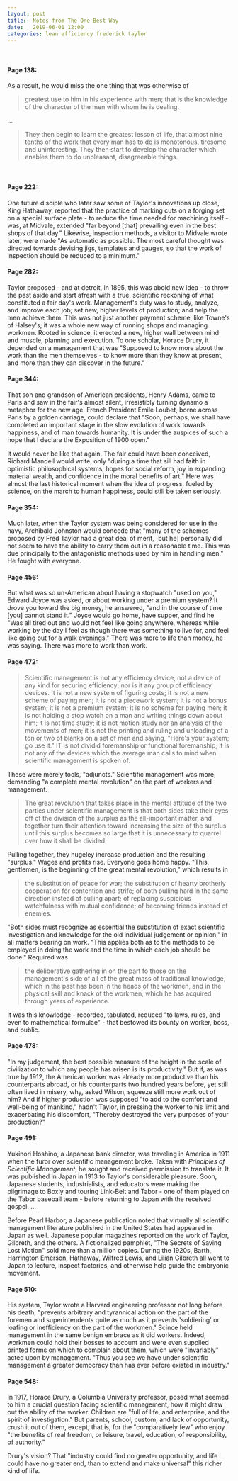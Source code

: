 ```yaml
---
layout: post
title:  Notes from The One Best Way
date:   2019-06-01 12:00
categories: lean efficiency frederick taylor
---
```


<br>

#### Page 138: ###

As a result, he would miss the one thing that was otherwise of 
> greatest use to him in his experience with men; that is the knowledge of the character of the men with whom he is dealing. 

...

> They then begin to learn the greatest lesson of life, that almost nine tenths of the work that every man has to do is monotonous, tiresome and uninteresting. They then start to develop the character which enables them to do unpleasant, disagreeable things.
<br>

#### Page 222: ###

One future disciple who later saw some of Taylor's innovations up close, King Hathaway, reported that the practice of marking cuts on a forging set on a special surface plate - to reduce the time needed for machining itself - was, at Midvale, extended "far beyond [that] prevailing even in the best shops of that day." Likewise, inspection methods, a visitor to Midvale wrote later, were made "As automatic as possible. The most careful thought was directed towards devising jigs, templates and gauges, so that the work of inspection should be reduced to a minimum."
<br>

#### Page 282: ###

Taylor proposed - and at detroit, in 1895, this was abold new idea - to throw the past aside and start afresh with a true, scientific reckoning of what constituted a fair day's work. Management's duty was to study, analyze, and improve each job; set new, higher levels of production; and help the men achieve them. This was not just another payment scheme, like Towne's of Halsey's; it was a whole new way of running shops and managing workmen. Rooted in science, it erected a new, higher wall between mind and muscle, planning and execution. To one scholar, Horace Drury, it depended on a management that was "Supposed to know more about the work than the men themselves - to know more than they know at present, and more than they can discover in the future."

#### Page 344: ###

That son and grandson of American presidents, Henry Adams, came to Paris and saw in the fair's almost silent, irresistibly turning dynamo a metaphor for the new age. French President Émile Loubet, borne across Paris by a golden carriage, could declare that "Soon, perhaps, we shall have completed an important stage in the slow evolution of work towards happiness, and of man towards humanity. It is under the auspices of such a  hope that I declare the Exposition of 1900 open." 

It would never be like that again. The fair could have been conceived, Richard Mandell would write, only "during a time that sill had faith in optimistic philosophical systems, hopes for social reform, joy in expanding material wealth, and confidence in the moral benefits of art." Here was almost the last historical moment when the idea of progress, fueled by science, on the march to human happiness, could still be taken seriously.

#### Page 354: ###

Much later, when the Taylor system was being considered for use in the navy, Archibald Johnston would concede that "many of the schemes proposed by Fred Taylor had a great deal of merit, [but he] personally did not seem to have the ability to carry them out in a reasonable time. This was due principally to the antagonistic methods used by him in handling men." He fought with everyone.

#### Page 456: ###

But what was so un-American about having a stopwatch "used on you," Edward Joyce was asked, or about working under a premium system?  It drove you toward the big money, he answered, "and in the course of time [you] cannot stand it." Joyce would go home, have supper, and find he "Was all tired out and would not feel like going anywhere, whereas while working by the day I feel as though there was something to live for, and feel like going out for a walk evenings." There was more to life than money, he was saying. There was more to work than work.


#### Page 472: ###
> Scientific management is not any efficiency device, not a device of any kind for securing efficiency; nor is it any group of efficiency devices. It is not a new system of figuring costs; it is not a new scheme of paying men; it is not a piecework system; it is not a bonus system; it is not a premium system; it is no scheme for paying men; it is not holding a stop watch on a man and writing things down about him; it is not time study; it is not motion study nor an analysis of the movements of men; it is not the printing and ruling and unloading of a ton or two of blanks on a set of men and saying, "Here's your system; go use it." IT is not dividid foremanship or functional foremanship; it is not any of the devices which the average man calls to mind when scientific management is spoken of.

These were merely tools, "adjuncts." Scientific management was more, demanding "a complete mental revolution" on the part of workers and management. 

>The great revolution that takes place in the mental attitude of the two parties under scientific management is that both sides take their eyes off of the division of the surplus as the all-important matter, and together turn their attention toward increasing the size of the surplus until this surplus becomes so large that it is unnecessary to quarrel over how it shall be divided.

Pulling together, they hugeley increase production and the resulting "surplus." Wages and profits rise. Everyone goes home happy. "This, gentlemen, is the beginning of the great mental revolution," which results in
> the substitution of peace for war; the substitution of hearty brotherly cooperation for contention and strife; of both pulling hard in the same direction instead of pulling apart; of replacing suspicious watchfulness with mutual confidence; of becoming friends instead of enemies.

"Both sides must recognize as essential the substitution of exact scientific investigation and knowledge for the old individual judgement or opinion," in all matters bearing on work. "This applies both as to the methods to be employed in doing the work and the time in which each job should be done." Required was 
> the deliberative gathering in on the part fo those on the management's side of all of the great mass of traditional knowledge, which in the past has been in the heads of the workmen, and in the physical skill and knack of the workmen, which he has acquired through years of experience. 

It was this knowledge - recorded, tabulated, reduced "to laws, rules, and even to mathematical formulae" - that bestowed its bounty on worker, boss, and public.

#### Page 478: ###

"In my judgement, the best possible measure of the height in the scale of civilization to which any people has arisen is its productivity."
But if, as was true by 1912, the American worker was already more productive than his counterparts abroad, or his counterparts two hundred years before, yet still often lived in misery, why, asked Wilson, squeeze still more work out of him? And if higher production was supposed "to add to the comfort and well-being of mankind," hadn't Taylor, in pressing the worker to his limit and exacerbating his discomfort, "Thereby destroyed the very purposes of your production?"

#### Page 491: ###

Yukinori Hoshino, a Japanese bank director, was traveling in America in 1911 when the furor over scientific management broke. Taken with _Principles of Scientific Management_, he sought and received permission to translate it. It was published in Japan in 1913 to Taylor's considerable pleasure. Soon, Japanese students, industrialists, and educators were making the pilgrimage to Boxly and touring Link-Belt and Tabor - one of them played on the Tabor baseball team - before returning to Japan with the received gospel. ...

Before Pearl Harbor, a Japanese publication noted that virtually all scientific management literature published in the United States had appeared in Japan as well. Japanese popular magazines reported on the work of Taylor, Gilbreth, and the others. A fictionalized pamphlet, "The Secrets of Saving Lost Motion" sold more than a million copies. During the 1920s, Barth, Harrington Emerson, Hathaway, Wilfred Lewis, and Lilian Gilbreth all went to Japan to lecture, inspect factories, and otherwise help guide the embryonic movement.

#### Page 510: ###

His system, Taylor wrote a Harvard engineering professor not long before his death, "prevents arbitrary and tyrannical action on the part of the foremen and superintendents quite as much as it prevents 'soldiering' or loafing or inefficiency on the part of the workmen." Scince held management in the same benign embrace as it did workers. Indeed, workmen could hold their bosses to account and were even supplied printed forms on which to complain about them, which were "invariably" acted upon by management. "Thus you see we have under scientific management a greater democracy than has ever before existed in industry." 


#### Page 548: ###

In 1917, Horace Drury, a Columbia University professor, posed what seemed to him a crucial question facing scientific management, how it might draw out the ability of the worker. Children are "full of life, and enterprise, and the spirit of investigation." But parents, school, custom, and lack of opportunity, crush it out of them, except, that is, for the "comparatively few" who enjoy "the benefits of real freedom, or leisure, travel, education, of responsibility, of authority."

Drury's vision? That "industry could find no greater opportunity, and life could have no greater end, than to extend and make universal" this richer kind of life.